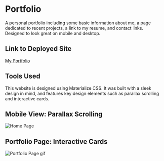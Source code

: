 # Portfolio
A personal portfolio including some basic information about me, a page dedicated to recent projects, a link to my resume, and contact links. Designed to look great on mobile and desktop.

## Link to Deployed Site
[My Portfolio](https://rachaelchar.github.io/)

## Tools Used
This website is designed using Materialize CSS. It was built with a sleek design in mind, and features key design elements such as parallax scrolling and interactive cards.


## Mobile View: Parallax Scrolling
![Home Page](/assets/images/parallaxOnMobile.gif)


## Portfolio Page: Interactive Cards
![Portfolio Page gif](/assets/images/portfolioPage.gif)
